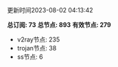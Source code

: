 更新时间2023-08-02 04:13:42

**总订阅: 73**
**总节点: 893**
**有效节点: 279**
- v2ray节点: 235
- trojan节点: 38
- ss节点: 6
